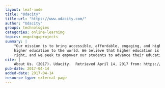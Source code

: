 ```yaml
---
layout: leaf-node
title: "Udacity"
title-url: "https://www.udacity.com/"
author: "Udacity"
groups: technologies
categories: online-learning
topics: ongoing=projects
summary: |
    "Our mission is to bring accessible, affordable, engaging, and highly effective
    higher education to the world. We believe that higher education is a basic human
    right, and we seek to empower our students to advance their education and careers."
cite: |
    About Us. (2017). Udacity.  Retrieved April 14, 2017 from: https://www.udacity.com/us
pub-date: 2017-04-14
added-date: 2017-04-14
resource-type: external-page
---
```

